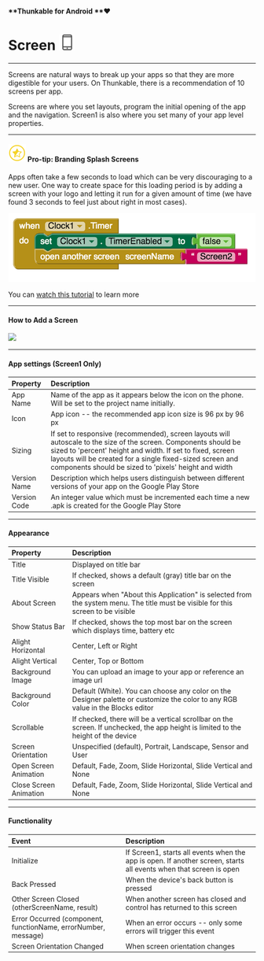 #### **Thunkable for Android **❤

# Screen ![](/assets/screen-icon.png)

---

Screens are natural ways to break up your apps so that they are more digestible for your users. On Thunkable, there is a recommendation of 10 screens per app.

Screens are where you set layouts, program the initial opening of the app and the navigation. Screen1 is also where you set many of your app level properties.

---

#### ![](/assets/pro-tip-icon.png) Pro-tip: Branding Splash Screens

Apps often take a few seconds to load which can be very discouraging to a new user.  One way to create space for this loading period is by adding a screen with your logo and letting it run for a given amount of time \(we have found 3 seconds to feel just about right in most cases\).

![](/assets/branding-screen-blocks.png)

You can [watch this tutorial](https://www.youtube.com/watch?v=9u365ejwTqg) to learn more

---

#### How to Add a Screen

![](https://lh6.googleusercontent.com/1oEzLB4YgohJ9xkkqyOox_Ljr9gbVxreM8EfuVqC0LX0jni6rhmNbBvZzbrqCCng0dHfeKh_g2bPthx2pfKrTpHZx3jOpAel5K_zXQPs3UyabZ1dYzq0VD4ikRJ0krCWMPZkpJZg)

---

#### App settings \(Screen1 Only\)

| Property | Description |
| :--- | :--- |
| App Name | Name of the app as it appears below the icon on the phone. Will be set to the project name initially. |
| Icon | App icon -- the recommended app icon size is 96 px by 96 px |
| Sizing | If set to responsive \(recommended\), screen layouts will autoscale to the size of the screen. Components should be sized to 'percent' height and width. If set to fixed, screen layouts will be created for a single fixed-sized screen and components should be sized to 'pixels' height and width |
| Version Name | Description which helps users distinguish between different versions of your app on the Google Play Store |
| Version Code | An integer value which must be incremented each time a new .apk is created for the Google Play Store |

---

#### Appearance

| Property | Description |
| :--- | :--- |
| Title | Displayed on title bar |
| Title Visible | If checked, shows a default \(gray\) title bar on the screen |
| About Screen | Appears when "About this Application" is selected from the system menu. The title must be visible for this screen to be visible |
| Show Status Bar | If checked, shows the top most bar on the screen which displays time, battery etc |
| Alight Horizontal | Center, Left or Right |
| Alight Vertical | Center, Top or Bottom |
| Background Image | You can upload an image to your app or reference an image url |
| Background Color | Default \(White\). You can choose any color on the Designer palette or customize the color to any RGB value in the Blocks editor |
| Scrollable | If checked, there will be a vertical scrollbar on the screen. If unchecked, the app height is limited to the height of the device |
| Screen Orientation | Unspecified \(default\), Portrait, Landscape, Sensor and User |
| Open Screen Animation | Default, Fade, Zoom, Slide Horizontal, Slide Vertical and None |
| Close Screen Animation | Default, Fade, Zoom, Slide Horizontal, Slide Vertical and None |

---

#### Functionality

| Event | Description |
| :--- | :--- |
| Initialize | If Screen1, starts all events when the app is open. If another screen, starts all events when that screen is open |
| Back Pressed | When the device's back button is pressed |
| Other Screen Closed \(otherScreenName, result\) | When another screen has closed and control has returned to this screen |
| Error Occurred \(component, functionName, errorNumber, message\) | When an error occurs -- only some errors will trigger this event |
| Screen Orientation Changed | When screen orientation changes |



